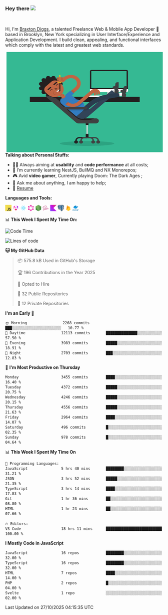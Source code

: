 ### Hey there <img src="https://media.giphy.com/media/hvRJCLFzcasrR4ia7z/giphy.gif" width="25">

<br />

Hi, I'm [Braxton Diggs](https://braxtondiggs.com/), a talented Freelance Web & Mobile App Developer 🚀 based in Brooklyn, New York specializing in User Interface/Experience and Application Development. I build clean, appealing, and functional interfaces which comply with the latest and greatest web standards.

  <img align="right" alt="GIF" src="https://github.com/braxtondiggs/braxtondiggs/blob/master/coder.gif?raw=true" width="500" height="320" />
  
**Talking about Personal Stuffs:**

- 🧑‍💻 Always aiming at **usability** and **code performance** at all costs;
- 🌱 I’m currently learning NestJS, BullMQ and NX Monorepos;
- 🎮 Avid **video gamer**, Currently playing Doom: The Dark Ages
;
- 💬 Ask me about anything, I am happy to help;
- 📝 [Resume](https://braxtondiggs.com/assets/resume/braxton-diggs.pdf)

**Languages and Tools:**  

<code><img height="20" src="https://raw.githubusercontent.com/github/explore/80688e429a7d4ef2fca1e82350fe8e3517d3494d/topics/javascript/javascript.png"></code>
<code><img height="20" src="https://raw.githubusercontent.com/github/explore/80688e429a7d4ef2fca1e82350fe8e3517d3494d/topics/angular/angular.png"></code>
<code><img height="20" src="https://raw.githubusercontent.com/github/explore/80688e429a7d4ef2fca1e82350fe8e3517d3494d/topics/react/react.png"></code>
<code><img height="20" src="https://raw.githubusercontent.com/github/explore/5c058a388828bb5fde0bcafd4bc867b5bb3f26f3/topics/graphql/graphql.png"></code>
<code><img height="20" src="https://raw.githubusercontent.com/github/explore/80688e429a7d4ef2fca1e82350fe8e3517d3494d/topics/nodejs/nodejs.png"></code>
<code><img height="20" src="https://raw.githubusercontent.com/github/explore/80688e429a7d4ef2fca1e82350fe8e3517d3494d/topics/sass/sass.png"></code>
<code><img height="20" src="https://raw.githubusercontent.com/github/explore/80688e429a7d4ef2fca1e82350fe8e3517d3494d/topics/kotlin/kotlin.png"></code>
<code><img height="20" src="https://raw.githubusercontent.com/github/explore/80688e429a7d4ef2fca1e82350fe8e3517d3494d/topics/postgresql/postgresql.png"></code>
<code><img height="20" src="https://raw.githubusercontent.com/github/explore/80688e429a7d4ef2fca1e82350fe8e3517d3494d/topics/firebase/firebase.png"></code>
<code><img height="20" src="https://raw.githubusercontent.com/github/explore/80688e429a7d4ef2fca1e82350fe8e3517d3494d/topics/docker/docker.png"></code>

📊 **This Week I Spent My Time On:**
<!--START_SECTION:waka-->
![Code Time](http://img.shields.io/badge/Code%20Time-6%2C642%20hrs%2025%20mins-blue)

![Lines of code](https://img.shields.io/badge/From%20Hello%20World%20I%27ve%20Written-35.6%20million%20lines%20of%20code-blue)

**🐱 My GitHub Data** 

> 📦 575.8 kB Used in GitHub's Storage 
 > 
> 🏆 196 Contributions in the Year 2025
 > 
> 💼 Opted to Hire
 > 
> 📜 32 Public Repositories 
 > 
> 🔑 12 Private Repositories 
 > 
**I'm an Early 🐤** 

```text
🌞 Morning                2268 commits        ███░░░░░░░░░░░░░░░░░░░░░░   10.77 % 
🌆 Daytime                12113 commits       ██████████████░░░░░░░░░░░   57.50 % 
🌃 Evening                3983 commits        █████░░░░░░░░░░░░░░░░░░░░   18.91 % 
🌙 Night                  2703 commits        ███░░░░░░░░░░░░░░░░░░░░░░   12.83 % 
```
📅 **I'm Most Productive on Thursday** 

```text
Monday                   3455 commits        ████░░░░░░░░░░░░░░░░░░░░░   16.40 % 
Tuesday                  4372 commits        █████░░░░░░░░░░░░░░░░░░░░   20.75 % 
Wednesday                4246 commits        █████░░░░░░░░░░░░░░░░░░░░   20.15 % 
Thursday                 4556 commits        █████░░░░░░░░░░░░░░░░░░░░   21.63 % 
Friday                   2964 commits        ████░░░░░░░░░░░░░░░░░░░░░   14.07 % 
Saturday                 496 commits         █░░░░░░░░░░░░░░░░░░░░░░░░   02.35 % 
Sunday                   978 commits         █░░░░░░░░░░░░░░░░░░░░░░░░   04.64 % 
```


📊 **This Week I Spent My Time On** 

```text
💬 Programming Languages: 
JavaScript               5 hrs 40 mins       ████████░░░░░░░░░░░░░░░░░   31.21 % 
JSON                     3 hrs 52 mins       █████░░░░░░░░░░░░░░░░░░░░   21.35 % 
TypeScript               3 hrs 14 mins       ████░░░░░░░░░░░░░░░░░░░░░   17.83 % 
Git                      1 hr 36 mins        ██░░░░░░░░░░░░░░░░░░░░░░░   08.80 % 
HTML                     1 hr 23 mins        ██░░░░░░░░░░░░░░░░░░░░░░░   07.66 % 

🔥 Editors: 
VS Code                  18 hrs 11 mins      █████████████████████████   100.00 % 
```

**I Mostly Code in JavaScript** 

```text
JavaScript               16 repos            ████████░░░░░░░░░░░░░░░░░   32.00 % 
TypeScript               16 repos            ████████░░░░░░░░░░░░░░░░░   32.00 % 
HTML                     7 repos             ████░░░░░░░░░░░░░░░░░░░░░   14.00 % 
PHP                      2 repos             █░░░░░░░░░░░░░░░░░░░░░░░░   04.00 % 
Svelte                   1 repo              ░░░░░░░░░░░░░░░░░░░░░░░░░   02.00 % 
```




 Last Updated on 27/10/2025 04:15:35 UTC
<!--END_SECTION:waka-->
